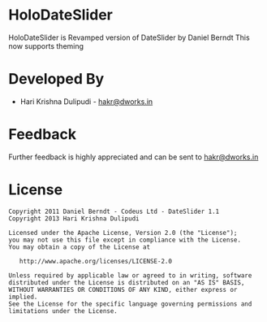 HoloDateSlider
==========

HoloDateSlider is Revamped version of DateSlider by Daniel Berndt
This now supports theming


Developed By
============
* Hari Krishna Dulipudi - <hakr@dworks.in>


Feedback
========

Further feedback is highly appreciated and can be sent to <hakr@dworks.in> 


License
=======
 	Copyright 2011 Daniel Berndt - Codeus Ltd - DateSlider 1.1
    Copyright 2013 Hari Krishna Dulipudi

    Licensed under the Apache License, Version 2.0 (the "License");
    you may not use this file except in compliance with the License.
    You may obtain a copy of the License at

       http://www.apache.org/licenses/LICENSE-2.0

    Unless required by applicable law or agreed to in writing, software
    distributed under the License is distributed on an "AS IS" BASIS,
    WITHOUT WARRANTIES OR CONDITIONS OF ANY KIND, either express or implied.
    See the License for the specific language governing permissions and
    limitations under the License.
